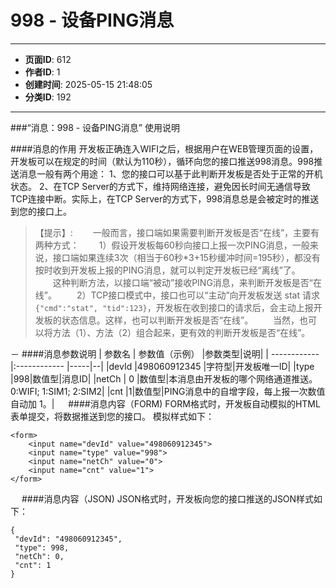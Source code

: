 # 998 - 设备PING消息

---
- **页面ID**: 612
- **作者ID**: 1
- **创建时间**: 2025-05-15 21:48:05
- **分类ID**: 192
---

###“消息：998 - 设备PING消息” 使用说明

####消息的作用
开发板正确连入WIFI之后，根据用户在WEB管理页面的设置，开发板可以在规定的时间（默认为110秒），循环向您的接口推送998消息。998推送消息一般有两个用途：
1、您的接口可以基于此判断开发板是否处于正常的开机状态。
2、在TCP Server的方式下，维持网络连接，避免因长时间无通信导致TCP连接中断。实际上，在TCP Server的方式下，998消息总是会被定时的推送到您的接口上。

>【提示】:
　　一般而言，接口端如果需要判断开发板是否“在线”，主要有两种方式：
　　1）假设开发板每60秒向接口上报一次PING消息，一般来说，接口端如果连续3次（相当于60秒*3+15秒缓冲时间=195秒），都没有按时收到开发板上报的PING消息，就可以判定开发板已经“离线”了。
　　这种判断方法，以接口端“被动”接收PING消息，来判断开发板是否“在线”。
　　2）TCP接口模式中，接口也可以“主动”向开发板发送 stat 请求`{"cmd":"stat", "tid":123}`，开发板在收到接口的请求后，会主动上报开发板的状态信息。这样，也可以判断开发板是否“在线”。
　　当然，也可以将方法（1）、方法（2）组合起来，更有效的判断开发板是否“在线”。

－
####消息参数说明
 | 参数名  | 参数值（示例）  |参数类型|说明|
| ------------ |:------------ |-----|--|
|devId |498060912345 |字符型|开发板唯一ID|
|type |998|数值型|消息ID|
|netCh  | 0 |数值型|本消息由开发板的哪个网络通道推送。0:WIFI; 1:SIM1; 2:SIM2|
|cnt |1|数值型|PING消息中的自增字段，每上报一次数值自动加 1。|
　
####消息内容（FORM)
FORM格式时，开发板自动模拟的HTML表单提交，将数据推送到您的接口。
模拟样式如下：
```
<form>
	<input name="devId" value="498060912345">
	<input name="type" value="998">
	<input name="netCh" value="0">
	<input name="cnt" value="1">
</form>
```
　
####消息内容（JSON)
JSON格式时，开发板向您的接口推送的JSON样式如下：
 ``` 
 {
  "devId": "498060912345",
  "type": 998,
  "netCh": 0,
  "cnt": 1
} 

 ```


